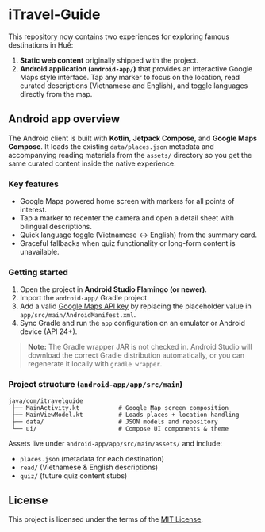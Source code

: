 # iTravel-Guide

This repository now contains two experiences for exploring famous destinations in Huế:

1. **Static web content** originally shipped with the project.
2. **Android application (`android-app/`)** that provides an interactive Google Maps style interface. Tap any marker to focus on the location, read curated descriptions (Vietnamese and English), and toggle languages directly from the map.

## Android app overview

The Android client is built with **Kotlin**, **Jetpack Compose**, and **Google Maps Compose**. It loads the existing `data/places.json` metadata and accompanying reading materials from the `assets/` directory so you get the same curated content inside the native experience.

### Key features
- Google Maps powered home screen with markers for all points of interest.
- Tap a marker to recenter the camera and open a detail sheet with bilingual descriptions.
- Quick language toggle (Vietnamese ↔ English) from the summary card.
- Graceful fallbacks when quiz functionality or long-form content is unavailable.

### Getting started
1. Open the project in **Android Studio Flamingo (or newer)**.
2. Import the `android-app/` Gradle project.
3. Add a valid [Google Maps API key](https://developers.google.com/maps/documentation/android-sdk/get-api-key) by replacing the placeholder value in `app/src/main/AndroidManifest.xml`.
4. Sync Gradle and run the `app` configuration on an emulator or Android device (API 24+).

> **Note:** The Gradle wrapper JAR is not checked in. Android Studio will download the correct Gradle distribution automatically, or you can regenerate it locally with `gradle wrapper`.

### Project structure (`android-app/app/src/main`)
```
java/com/itravelguide
 ├── MainActivity.kt           # Google Map screen composition
 ├── MainViewModel.kt          # Loads places + location handling
 ├── data/                     # JSON models and repository
 └── ui/                       # Compose UI components & theme
```

Assets live under `android-app/app/src/main/assets/` and include:
- `places.json` (metadata for each destination)
- `read/` (Vietnamese & English descriptions)
- `quiz/` (future quiz content stubs)

## License

This project is licensed under the terms of the [MIT License](LICENSE).
